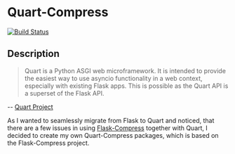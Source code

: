 # Quart-Compress

[![Build Status](https://dev.azure.com/fdahlitz/quart-compress/_apis/build/status/DahlitzFlorian.quart-compress?branchName=master)](https://dev.azure.com/fdahlitz/quart-compress/_build/latest?definitionId=6&branchName=master)

## Description

> Quart is a Python ASGI web microframework.
> It is intended to provide the easiest way to use asyncio functionality in a web context, especially with existing Flask apps.
> This is possible as the Quart API is a superset of the Flask API.

-- [Quart Project](https://github.com/pgjones/quart)

As I wanted to seamlessly migrate from Flask to Quart and noticed, that there are a few issues in using [Flask-Compress](https://github.com/shengulong/flask-compress) together with Quart, I decided to create my own Quart-Compress packages, which is based on the Flask-Compress project.

